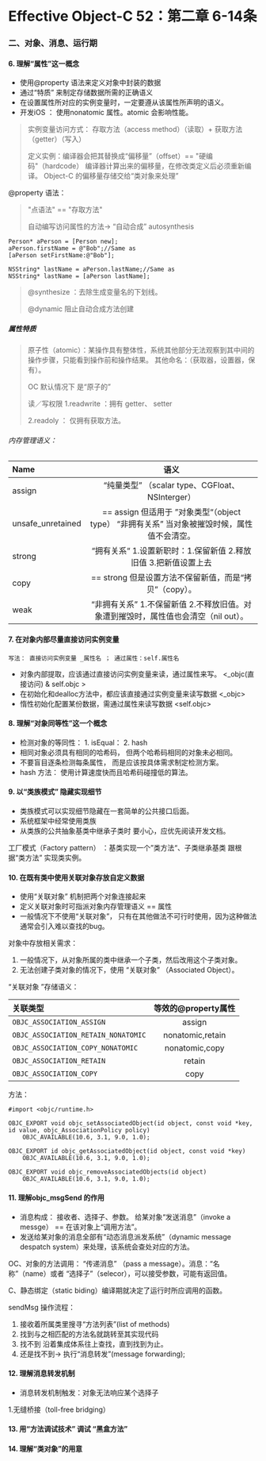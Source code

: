 # Effective Object-C 52：第二章 6-14条
### 二、对象、消息、运行期

#### 6. 理解“属性”这一概念
* 使用@property 语法来定义对象中封装的数据
* 通过“特质” 来制定存储数据所需的正确语义
* 在设置属性所对应的实例变量时，一定要遵从该属性所声明的语义。
* 开发iOS ： 使用nonatomic 属性。atomic 会影响性能。

>   实例变量访问方式： 存取方法（access method）（读取）+ 获取方法（getter）（写入）
> 
> 定义实例：编译器会把其替换成“偏移量”（offset）== "硬编码"（hardcode）
> 编译器计算出来的偏移量，在修改类定义后必须重新编译。
> Object-C 的偏移量存储交给“类对象来处理”
>

@property 语法：
> "点语法" == "存取方法" 
> 
> 自动编写访问属性的方法-> “自动合成” autosynthesis
> 

```
Person* aPerson = [Person new];
aPerson.firstName = @"Bob";//Same as
[aPerson setFirstName:@"Bob"];

NSString* lastName = aPerson.lastName;//Same as
NSString* lastName = [aPerson lastName];

```

> 
> @synthesize ：去除生成变量名的下划线。
> 
> @dynamic 阻止自动合成方法创建

##### 属性特质
> 原子性（atomic）：某操作具有整体性，系统其他部分无法观察到其中间的操作步骤，只能看到操作前和操作结果。 其他命名：（获取器，设置器，保有）。
> 
> OC 默认情况下 是“原子的”
> 
> 读／写权限
> 1.readwrite ：拥有 getter、 setter 
> 
> 2.readoly ： 仅拥有获取方法。
> 


###### 内存管理语义：

| Name  	    | 语义  |
|:------------|:-----------------------------------------:|
| assign      | “纯量类型”  （scalar type、CGFloat、 NSInterger） |
| unsafe_unretained | == assign 但适用于 ”对象类型“（object type） “非拥有关系” 当对象被摧毁时候，属性值不会清空。   |
| strong      | “拥有关系“ 1.设置新职时：1.保留新值 2.释放旧值 3.把新值设置上去         |
| copy 	    | == strong 但是设置方法不保留新值，而是“拷贝”（copy）。         |
| weak 	    |“非拥有关系” 1.不保留新值 2.不释放旧值。对象遭到摧毁时，属性值也会清空（nil out）。         |



#### 7. 在对象内部尽量直接访问实例变量
`写法： 直接访问实例变量 _属性名 ； 通过属性：self.属性名`

- 对象内部提取，应该通过直接访问实例变量来读，通过属性来写。 <_objc(直接访问) &  self.objc    >
- 在初始化和dealloc方法中，都应该直接通过实例变量来读写数据 <_objc>
- 惰性初始化配置某份数据，需通过属性来读写数据 <self.objc>

#### 8. 理解“对象同等性”这一个概念

* 检测对象的等同性： 1. isEqual： 2. hash
* 相同对象必须具有相同的哈希码， 但两个哈希码相同的对象未必相同。
* 不要盲目逐条检测每条属性， 而是应该按具体需求制定检测方案。
* hash 方法： 使用计算速度快而且哈希码碰撞低的算法。


#### 9. 以“类族模式” 隐藏实现细节

* 类族模式可以实现细节隐藏在一套简单的公共接口后面。
* 系统框架中经常使用类族
* 从类族的公共抽象基类中继承子类时 要小心，应优先阅读开发文档。

工厂模式（Factory pattern） ：基类实现一个”类方法“、子类继承基类 跟根据“类方法” 实现类实例。


#### 10. 在既有类中使用关联对象存放自定义数据

* 使用“关联对象” 机制把两个对象连接起来
* 定义关联对象时可指派对象内存管理语义 == 属性
* 一般情况下不使用“关联对象”， 只有在其他做法不可行时使用，因为这种做法通常会引入难以查找的bug。

对象中存放相关需求：

1. 一般情况下，从对象所属的类中继承一个子类，然后改用这个子类对象。
2. 无法创建子类对象的情况下，使用 “关联对象” （Associated Object）。



“关联对象 ”存储语义：

| 关联类型  	    							|等效的@property属性 |
|:--------------------------------------|:---------------:|
| `OBJC_ASSOCIATION_ASSIGN`      			| assign |
| `OBJC_ASSOCIATION_RETAIN_NONATOMIC`   | nonatomic,retain        |
| `OBJC_ASSOCIATION_COPY_NONATOMIC` 	    | nonatomic,copy        |
| `OBJC_ASSOCIATION_RETAIN` 				| retain  |
| `OBJC_ASSOCIATION_COPY` 	    			| copy        |

方法：

``` 
#import <objc/runtime.h>  

OBJC_EXPORT void objc_setAssociatedObject(id object, const void *key, id value, objc_AssociationPolicy policy)
    OBJC_AVAILABLE(10.6, 3.1, 9.0, 1.0);

OBJC_EXPORT id objc_getAssociatedObject(id object, const void *key)
    OBJC_AVAILABLE(10.6, 3.1, 9.0, 1.0);

OBJC_EXPORT void objc_removeAssociatedObjects(id object)
    OBJC_AVAILABLE(10.6, 3.1, 9.0, 1.0);

```


#### 11. 理解objc_msgSend 的作用

* 消息构成： 接收者、选择子、参数。 给某对象“发送消息”（invoke a messge） == 在该对象上“调用方法”。
* 发送给某对象的消息全部有“动态消息派发系统”（dynamic message despatch system）来处理，该系统会查处对应的方法。


OC、对象的方法调用： “传递消息” （pass a message）。消息：“名称”（name）或者 “选择子”（selecor），可以接受参数，可能有返回值。

C、静态绑定（static biding）编译期就决定了运行时所应调用的函数。

sendMsg 操作流程：

1. 接收着所属类里搜寻“方法列表”(list of methods)
2. 找到与之相匹配的方法名就跳转至其实现代码
3. 找不到 沿着集成体系往上查找，直到找到为止。
4. 还是找不到-> 执行“消息转发”(message forwarding);


#### 12. 理解消息转发机制

* 消息转发机制触发：对象无法响应某个选择子



1.无缝桥接（toll-free bridging）



#### 13. 用“方法调试技术” 调试 “黑盒方法”


#### 14. 理解“类对象”的用意
